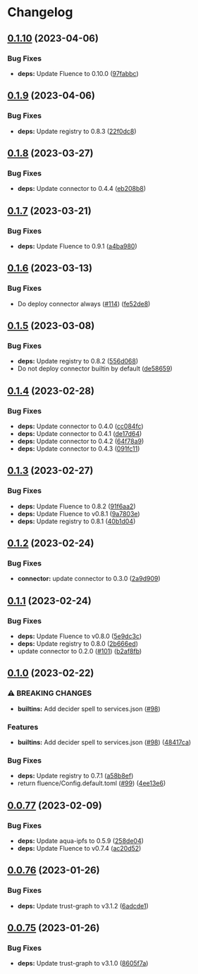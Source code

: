 # Changelog

## [0.1.10](https://github.com/fluencelabs/rust-peer-distro/compare/distro-v0.1.9...distro-v0.1.10) (2023-04-06)


### Bug Fixes

* **deps:** Update Fluence to 0.10.0 ([97fabbc](https://github.com/fluencelabs/rust-peer-distro/commit/97fabbc4edb862caa743e3643fd4516b3150c3df))

## [0.1.9](https://github.com/fluencelabs/rust-peer-distro/compare/distro-v0.1.8...distro-v0.1.9) (2023-04-06)


### Bug Fixes

* **deps:** Update registry to 0.8.3 ([22f0dc8](https://github.com/fluencelabs/rust-peer-distro/commit/22f0dc8317fa9458d5cfbb77b818617fa4b68a6f))

## [0.1.8](https://github.com/fluencelabs/rust-peer-distro/compare/distro-v0.1.7...distro-v0.1.8) (2023-03-27)


### Bug Fixes

* **deps:** Update connector to 0.4.4 ([eb208b8](https://github.com/fluencelabs/rust-peer-distro/commit/eb208b8be1a162814ccc4baddba22150e7c80899))

## [0.1.7](https://github.com/fluencelabs/rust-peer-distro/compare/distro-v0.1.6...distro-v0.1.7) (2023-03-21)


### Bug Fixes

* **deps:** Update Fluence to 0.9.1 ([a4ba980](https://github.com/fluencelabs/rust-peer-distro/commit/a4ba980d796b1c0da15b310c5f57591d0fb709b6))

## [0.1.6](https://github.com/fluencelabs/rust-peer-distro/compare/distro-v0.1.5...distro-v0.1.6) (2023-03-13)


### Bug Fixes

* Do deploy connector always ([#114](https://github.com/fluencelabs/rust-peer-distro/issues/114)) ([fe52de8](https://github.com/fluencelabs/rust-peer-distro/commit/fe52de8b28c6d387fc899c8827c073a1cf69ab34))

## [0.1.5](https://github.com/fluencelabs/rust-peer-distro/compare/distro-v0.1.4...distro-v0.1.5) (2023-03-08)


### Bug Fixes

* **deps:** Update registry to 0.8.2 ([556d068](https://github.com/fluencelabs/rust-peer-distro/commit/556d0689063a5609a9e3113106f4ded9f4f41c9c))
* Do not deploy connector builtin by default ([de58659](https://github.com/fluencelabs/rust-peer-distro/commit/de58659b6e32377d6548559d28dce09cae3f4931))

## [0.1.4](https://github.com/fluencelabs/rust-peer-distro/compare/distro-v0.1.3...distro-v0.1.4) (2023-02-28)


### Bug Fixes

* **deps:** Update connector to 0.4.0 ([cc084fc](https://github.com/fluencelabs/rust-peer-distro/commit/cc084fc40d6d951f2cd6a5cc82b5ab4fb2e5bbaf))
* **deps:** Update connector to 0.4.1 ([de17d64](https://github.com/fluencelabs/rust-peer-distro/commit/de17d6455f4a3370002f7d39886f4264c9056bdd))
* **deps:** Update connector to 0.4.2 ([64f78a9](https://github.com/fluencelabs/rust-peer-distro/commit/64f78a9c0fca6c1bec615c7f9b7cc88ae5a966e2))
* **deps:** Update connector to 0.4.3 ([091fc11](https://github.com/fluencelabs/rust-peer-distro/commit/091fc11072c324b2ae526236b0cfda98be6a6d4a))

## [0.1.3](https://github.com/fluencelabs/rust-peer-distro/compare/distro-v0.1.2...distro-v0.1.3) (2023-02-27)


### Bug Fixes

* **deps:** Update Fluence to 0.8.2 ([91f6aa2](https://github.com/fluencelabs/rust-peer-distro/commit/91f6aa279313ff99689e0f3822bbbadb2abd7fe3))
* **deps:** Update Fluence to v0.8.1 ([9a7803e](https://github.com/fluencelabs/rust-peer-distro/commit/9a7803edce57e2d79fcb0ce22748c177c050c524))
* **deps:** Update registry to 0.8.1 ([40b1d04](https://github.com/fluencelabs/rust-peer-distro/commit/40b1d04a5deae5578b1c9a78f9f90a42d7b55876))

## [0.1.2](https://github.com/fluencelabs/rust-peer-distro/compare/distro-v0.1.1...distro-v0.1.2) (2023-02-24)


### Bug Fixes

* **connector:** update connector to 0.3.0 ([2a9d909](https://github.com/fluencelabs/rust-peer-distro/commit/2a9d90966cef9134dabacfa81edc8a96771485c3))

## [0.1.1](https://github.com/fluencelabs/rust-peer-distro/compare/distro-v0.1.0...distro-v0.1.1) (2023-02-24)


### Bug Fixes

* **deps:** Update Fluence to v0.8.0 ([5e9dc3c](https://github.com/fluencelabs/rust-peer-distro/commit/5e9dc3c203e0f9fa34d540b3e91371bafc980ac6))
* **deps:** Update registry to 0.8.0 ([2b666ed](https://github.com/fluencelabs/rust-peer-distro/commit/2b666ed6519bf83a8c01a269a2eebee10c800601))
* update connector to 0.2.0 ([#101](https://github.com/fluencelabs/rust-peer-distro/issues/101)) ([b2af8fb](https://github.com/fluencelabs/rust-peer-distro/commit/b2af8fbdc4e14891be0b487df27620f36c89701c))

## [0.1.0](https://github.com/fluencelabs/rust-peer-distro/compare/distro-v0.0.77...distro-v0.1.0) (2023-02-22)


### ⚠ BREAKING CHANGES

* **builtins:** Add decider spell to services.json ([#98](https://github.com/fluencelabs/rust-peer-distro/issues/98))

### Features

* **builtins:** Add decider spell to services.json ([#98](https://github.com/fluencelabs/rust-peer-distro/issues/98)) ([48417ca](https://github.com/fluencelabs/rust-peer-distro/commit/48417caed2d4442a60a0aa96e35a21fffb41a82b))


### Bug Fixes

* **deps:** Update registry to 0.7.1 ([a58b8ef](https://github.com/fluencelabs/rust-peer-distro/commit/a58b8efff12a7f543e99863e7be0e7fdd7dd56e6))
* return fluence/Config.default.toml ([#99](https://github.com/fluencelabs/rust-peer-distro/issues/99)) ([4ee13e6](https://github.com/fluencelabs/rust-peer-distro/commit/4ee13e669b374b9f2b95d5a0de5b2fc10f4df70f))

## [0.0.77](https://github.com/fluencelabs/rust-peer-distro/compare/distro-v0.0.76...distro-v0.0.77) (2023-02-09)


### Bug Fixes

* **deps:** Update aqua-ipfs to 0.5.9 ([258de04](https://github.com/fluencelabs/rust-peer-distro/commit/258de0402a2f8cbfff409dc770c583f805f05eb0))
* **deps:** Update Fluence to v0.7.4 ([ac20d52](https://github.com/fluencelabs/rust-peer-distro/commit/ac20d5221018af1b789691598731caf96875630a))

## [0.0.76](https://github.com/fluencelabs/rust-peer-distro/compare/distro-v0.0.75...distro-v0.0.76) (2023-01-26)


### Bug Fixes

* **deps:** Update trust-graph to v3.1.2 ([6adcde1](https://github.com/fluencelabs/rust-peer-distro/commit/6adcde1119bdfc1a21fa84bbd60e8688cd85e0a4))

## [0.0.75](https://github.com/fluencelabs/rust-peer-distro/compare/distro-v0.0.74...distro-v0.0.75) (2023-01-26)


### Bug Fixes

* **deps:** Update trust-graph to v3.1.0 ([8605f7a](https://github.com/fluencelabs/rust-peer-distro/commit/8605f7ab64e65f7718179460c3cd211d0d6e532d))
